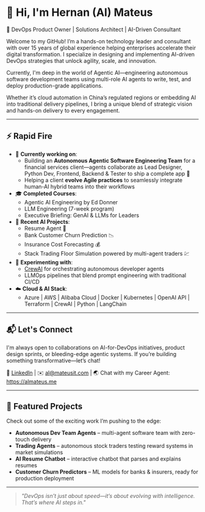 # 👋 Hi, I'm Hernan (AI) Mateus

🚀 DevOps Product Owner | Solutions Architect | AI-Driven Consultant

Welcome to my GitHub! I’m a hands-on technology leader and consultant with over 15 years of global experience helping enterprises accelerate their digital transformation. I specialize in designing and implementing AI-driven DevOps strategies that unlock agility, scale, and innovation.

Currently, I'm deep in the world of Agentic AI—engineering autonomous software development teams using multi-role AI agents to write, test, and deploy production-grade applications.

Whether it’s cloud automation in China’s regulated regions or embedding AI into traditional delivery pipelines, I bring a unique blend of strategic vision and hands-on delivery to every engagement.

---

## ⚡ Rapid Fire

- 💼 **Currently working on**:
  - Building an **Autonomous Agentic Software Engineering Team** for a financial services client—agents collaborate as Lead Designer, Python Dev, Frontend, Backend & Tester to ship a complete app 🚀
  - Helping a client **evolve Agile practices** to seamlessly integrate human-AI hybrid teams into their workflows
- 🎓 **Completed Courses**:
  - Agentic AI Engineering by Ed Donner
  - LLM Engineering (7-week program)
  - Executive Briefing: GenAI & LLMs for Leaders
- 🧠 **Recent AI Projects**:
  - Resume Agent 🤖
  - Bank Customer Churn Prediction 📉
  - Insurance Cost Forecasting 💰
  - Stack Trading Floor Simulation powered by multi-agent traders 💹
- 🧪 **Experimenting with**:
  - [CrewAI](https://github.com/joaomdmoura/crewAI) for orchestrating autonomous developer agents
  - LLMOps pipelines that blend prompt engineering with traditional CI/CD
- ☁️ **Cloud & AI Stack**:
  - Azure | AWS | Alibaba Cloud | Docker | Kubernetes | OpenAI API | Terraform | CrewAI | Python | LangChain

---

## 📬 Let's Connect

I'm always open to collaborations on AI-for-DevOps initiatives, product design sprints, or bleeding-edge agentic systems. If you’re building something transformative—let’s chat!

🔗 [LinkedIn](https://www.linkedin.com/in/hernanmateus) | ✉️ al@mateusit.com | 🌏 Chat with my Career Agent: https://almateus.me

---

## 📌 Featured Projects

Check out some of the exciting work I’m pushing to the edge:

- **Autonomous Dev Team Agents** – multi-agent software team with zero-touch delivery
- **Trading Agents** – autonomous stock traders testing reward systems in market simulations
- **AI Resume Chatbot** – interactive chatbot that parses and explains resumes
- **Customer Churn Predictors** – ML models for banks & insurers, ready for production deployment

---

> _"DevOps isn’t just about speed—it’s about evolving with intelligence. That’s where AI steps in."_
